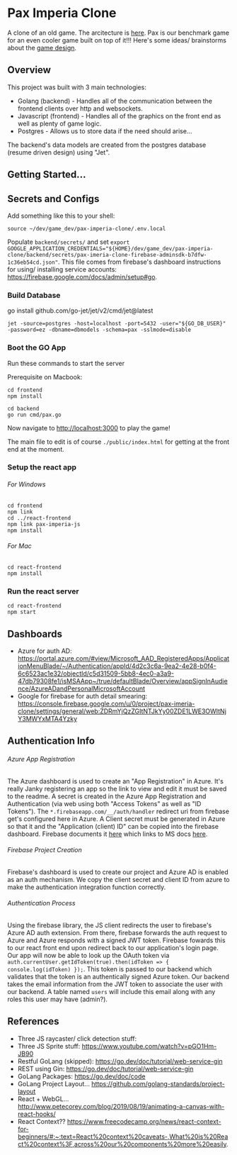 # Pax Imperia Clone

A clone of an old game.  The arcitecture is [here](architectural_diagrams.md).  Pax is our benchmark game for an even cooler game built on top of it!!!  Here's some ideas/ brainstorms about the [game design](game_design.md).



## Overview

This project was built with 3 main technologies:

- Golang (backend)      - Handles all of the communication between the frontend clients over http and websockets.
- Javascript (frontend) - Handles all of the graphics on the front end as well as plenty of game logic.
- Postgres   - Allows us to store data if the need should arise...

The backend's data models are created from the postgres database (resume driven design) using "Jet".

## Getting Started...

## Secrets and Configs

Add something like this to your shell:

```
source ~/dev/game_dev/pax-imperia-clone/.env.local
```

Populate `backend/secrets/` and set `export GOOGLE_APPLICATION_CREDENTIALS="${HOME}/dev/game_dev/pax-imperia-clone/backend/secrets/pax-imeria-clone-firebase-adminsdk-b7dfw-1c36eb54cd.json"`.  This file comes from firebase's dashboard instructions for using/ installing service accounts: https://firebase.google.com/docs/admin/setup#go.

### Build Database

go install github.com/go-jet/jet/v2/cmd/jet@latest

```
jet -source=postgres -host=localhost -port=5432 -user="${GO_DB_USER}" -password=ez -dbname=dbmodels -schema=pax -sslmode=disable
```

### Boot the GO App

Run these commands to start the server

Prerequisite on Macbook:

```
cd frontend
npm install
```

```
cd backend
go run cmd/pax.go
```

Now navigate to [http://localhost:3000](http://localhost:3000) to play the game!

The main file to edit is of course `./public/index.html` for getting at the front end at the moment.

### Setup the react app

###### For Windows
```
cd frontend
npm link
cd ../react-frontend
npm link pax-imperia-js
npm install
```

###### For Mac
```
cd react-frontend
npm install
```

### Run the react server

```
cd react-frontend
npm start
```

## Dashboards

- Azure for auth AD:  https://portal.azure.com/#view/Microsoft_AAD_RegisteredApps/ApplicationMenuBlade/~/Authentication/appId/4d2c3c6a-9ea2-4e28-b0f4-6c6523ac1e32/objectId/c5d31509-5bb8-4ec0-a3a9-47db79308fe1/isMSAApp~/true/defaultBlade/Overview/appSignInAudience/AzureADandPersonalMicrosoftAccount
- Google for firebase for auth detail smearing:  https://console.firebase.google.com/u/0/project/pax-imeria-clone/settings/general/web:ZDRmYjQzZGItNTJkYy00ZDE1LWE3OWItNjY3MWYxMTA4Yzky


## Authentication Info

###### Azure App Registration
The Azure dashboard is used to create an "App Registration" in Azure.  It's really Janky registering an app so the link to view and edit it must be saved to the readme.  A secret is created in the Azure App Registration and Authentication (via web using both "Access Tokens" as well as "ID Tokens").  The `*.firebaseapp.com/__/auth/handler` redirect uri from firebase get's configured here in Azure.  A Client secret must be generated in Azure so that it and the "Application (client) ID" can be copied into the firebase dashboard. Firebase documents it [here](https://firebase.google.com/docs/auth/web/microsoft-oauth) which links to MS docs [here](https://learn.microsoft.com/en-us/azure/active-directory/develop/quickstart-register-app).

###### Firebase Project Creation
Firebase's dashboard is used to create our project and Azure AD is enabled as an auth mechanism.  We copy the client secret and client ID from azure to make the authentication integration function correctly.

###### Authentication Process
Using the firebase library, the JS client redirects the user to firebase's Azure AD auth extension.  From there, firebase forwards the auth request to Azure and Azure responds with a signed JWT token.  Firebase fowards this to our react front end upon redirect back to our application's login page.  Our app will now be able to look up the OAuth token via `auth.currentUser.getIdToken(true).then(idToken => { console.log(idToken) });`.  This token is passed to our backend which validates that the token is an authentically signed Azure token.  Our backend takes the email information from the JWT token to associate the user with our backend.  A table named `users` will include this email along with any roles this user may have (admin?).

## References

- Three JS raycaster/ click detection stuff:
- Three JS Sprite stuff:  https://www.youtube.com/watch?v=pGO1Hm-JB90
- Restful GoLang (skipped):  https://go.dev/doc/tutorial/web-service-gin
- REST using Gin:  https://go.dev/doc/tutorial/web-service-gin
- GoLang Packages: https://go.dev/doc/code
- GoLang Project Layout... https://github.com/golang-standards/project-layout
- React + WebGL... http://www.petecorey.com/blog/2019/08/19/animating-a-canvas-with-react-hooks/
- React Context?? https://www.freecodecamp.org/news/react-context-for-beginners/#:~:text=React%20context%20caveats-,What%20is%20React%20context%3F,across%20our%20components%20more%20easily.

